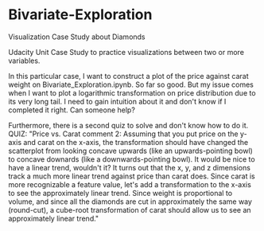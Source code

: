 # Bivariate-Exploration
Visualization Case Study about Diamonds

Udacity Unit Case Study to practice visualizations between two or more variables.

In this particular case, I want to construct a plot of the price against carat weight on Bivariate_Exploration.ipynb. So far so good. But my issue comes when I want to plot a logarithmic transformation on price distribution due to its very long tail. I need to gain intuition about it and don't know if I completed it right. Can someone help?

Furthermore, there is a second quiz to solve and don't know how to do it. 
QUIZ: "Price vs. Carat comment 2: Assuming that you put price on the y-axis and carat on the x-axis, the transformation should have changed the scatterplot from looking concave upwards (like an upwards-pointing bowl) to concave downards (like a downwards-pointing bowl). It would be nice to have a linear trend, wouldn't it? It turns out that the x, y, and z dimensions track a much more linear trend against price than carat does. Since carat is more recognizable a feature value, let's add a transformation to the x-axis to see the approximately linear trend. Since weight is proportional to volume, and since all the diamonds are cut in approximately the same way (round-cut), a cube-root transformation of carat should allow us to see an approximately linear trend."

